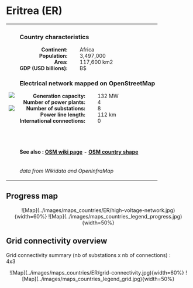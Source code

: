 # Eritrea (ER)

<table width="90%">
<tr>
<td>
<img src="http://commons.wikimedia.org/wiki/Special:FilePath/Flag%20of%20Eritrea.svg" width="250">
<br><br>
<img src="http://commons.wikimedia.org/wiki/Special:FilePath/Eritrea%20%28Africa%20orthographic%20projection%29.svg" width="250"></td>
<td>
<h3>Country characteristics</h3>
<div style="display: inline-block;text-align:right;margin-right:30px;font-weight: bold;">
Continent:<br>Population:<br>Area:<br>GDP (USD billions):
</div>
<div style="display: inline-block;">
Africa<br>3,497,000<br>117,600 km2<br> B$
</div>
<h3>Electrical network mapped on OpenStreetMap</h3>
<div style="display: inline-block;text-align:right;margin-right:30px;font-weight: bold;">Generation capacity:<br>
Number of power plants:<br>
Number of substations:<br>
Power line length:<br>
International connections:<br>
</div>
<div style="display: inline-block;">132 MW<br>
4<br>
8<br>
112 km<br>
0<br>
</div>

<br><br><h4>See also :
<a href="https://wiki.openstreetmap.org/wiki/Power_networks/Eritrea" target="_blank">OSM wiki page</a> -
<a href="https://openstreetmap.org/relation/296961" target="_blank">OSM country shape</a>
</h4>

<br><i>data from Wikidata and OpenInfraMap</i>
</td>
</tr>
</table>


## Progress map

<center>![Map](../images/maps_countries/ER/high-voltage-network.jpg){width=60%}
![Map](../images/maps_countries_legend_progress.jpg){width=50%}</center>



## Grid connectivity overview

Grid connectivity summary (nb of substations x nb of connections) :<br>4x3

<center>![Map](../images/maps_countries/ER/grid-connectivity.jpg){width=60%}
![Map](../images/maps_countries_legend_grid.jpg){width=50%}</center>

